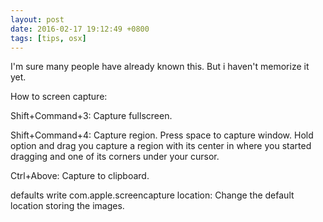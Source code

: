 ```yaml
---
layout: post
date: 2016-02-17 19:12:49 +0800
tags: [tips, osx]
---
```


I'm sure many people have already known this. But i haven't memorize it yet.

How to screen capture:

Shift+Command+3: Capture fullscreen.

Shift+Command+4: Capture region. Press space to capture window. Hold option and drag you capture a region with its center in where you started dragging and one of its corners under your cursor.

Ctrl+Above: Capture to clipboard.

defaults write com.apple.screencapture location: Change the default location storing the images.

